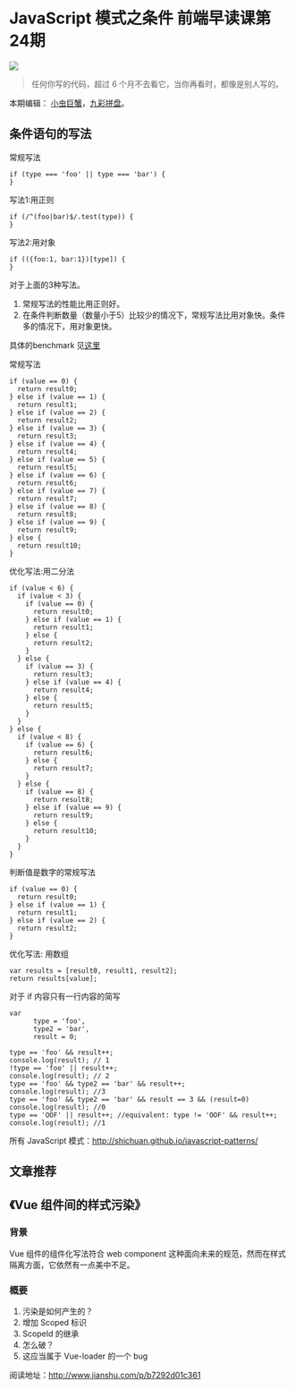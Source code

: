 # JavaScript 模式之条件 前端早读课第24期
![](http://upload-images.jianshu.io/upload_images/7219342-69b8c349f25638b3.jpg?imageMogr2/auto-orient/strip%7CimageView2/2/w/1240)


> 任何你写的代码，超过 6 个月不去看它，当你再看时，都像是别人写的。

本期编辑： [小虫巨蟹](http://www.jianshu.com/u/7233332cb959)，[九彩拼盘](http://www.jianshu.com/u/EhUmA3)。

## 条件语句的写法
常规写法
```
if (type === 'foo' || type === 'bar') {
}
```

写法1:用正则
```
if (/^(foo|bar)$/.test(type)) {
}
```

写法2:用对象
```
if (({foo:1, bar:1})[type]) {
}
```

对于上面的3种写法。  

1. 常规写法的性能比用正则好。
1. 在条件判断数量（数量小于5）比较少的情况下，常规写法比用对象快。条件多的情况下，用对象更快。

具体的benchmark 见[这里](https://jsperf.com/if-this-or-that)

常规写法
```
if (value == 0) {
  return result0;
} else if (value == 1) {
  return result1;
} else if (value == 2) {
  return result2;
} else if (value == 3) {
  return result3;
} else if (value == 4) {
  return result4;
} else if (value == 5) {
  return result5;
} else if (value == 6) {
  return result6;
} else if (value == 7) {
  return result7;
} else if (value == 8) {
  return result8;
} else if (value == 9) {
  return result9;
} else {
  return result10;
}
```

优化写法:用二分法
```
if (value < 6) {
  if (value < 3) {
    if (value == 0) {
      return result0;
    } else if (value == 1) {
      return result1;
    } else {
      return result2;
    }
  } else {
    if (value == 3) {
      return result3;
    } else if (value == 4) {
      return result4;
    } else {
      return result5;
    }
  }
} else {
  if (value < 8) {
    if (value == 6) {
      return result6;
    } else {
      return result7;
    }
  } else {
    if (value == 8) {
      return result8;
    } else if (value == 9) {
      return result9;
    } else {
      return result10;
    }
  }
}
```

判断值是数字的常规写法
```
if (value == 0) {
  return result0;
} else if (value == 1) {
  return result1;
} else if (value == 2) {
  return result2;
}
```

优化写法: 用数组
```
var results = [result0, result1, result2];
return results[value];
```

对于 if 内容只有一行内容的简写
```
var 
      type = 'foo',
      type2 = 'bar',
      result = 0;
      
type == 'foo' && result++;
console.log(result); // 1
!type == 'foo' || result++;
console.log(result); // 2
type == 'foo' && type2 == 'bar' && result++;
console.log(result); //3
type == 'foo' && type2 == 'bar' && result == 3 && (result=0)
console.log(result); //0
type == 'OOF' || result++; //equivalent: type != 'OOF' && result++;
console.log(result); //1
```

所有 JavaScript 模式：http://shichuan.github.io/javascript-patterns/

## 文章推荐
## 《Vue 组件间的样式污染》
### 背景
Vue 组件的组件化写法符合 web component 这种面向未来的规范，然而在样式隔离方面，它依然有一点美中不足。

### 概要
1. 污染是如何产生的？
2. 增加 Scoped 标识
3. ScopeId 的继承
4. 怎么破？
5. 这应当属于 Vue-loader 的一个 bug

阅读地址：http://www.jianshu.com/p/b7292d01c361


